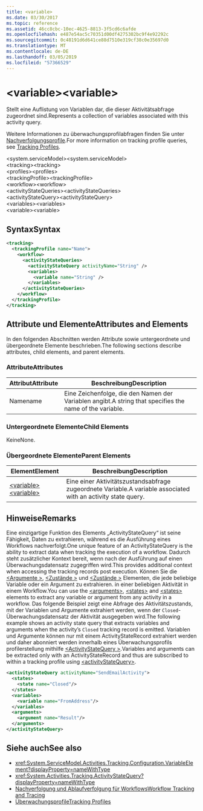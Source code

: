 ```yaml
---
title: <variable>
ms.date: 03/30/2017
ms.topic: reference
ms.assetid: 46cc8cbc-10ec-4625-8813-3f5cd6c6afde
ms.openlocfilehash: e487e54ac5c70351d00df4275302bc9f4e92292c
ms.sourcegitcommit: 0c48191d6d641ce88d7510e319cf38c0e35697d0
ms.translationtype: MT
ms.contentlocale: de-DE
ms.lasthandoff: 03/05/2019
ms.locfileid: "57366529"
---
```

# <a name="variable"></a><span data-ttu-id="6ec49-101">\<variable></span><span class="sxs-lookup"><span data-stu-id="6ec49-101">\<variable></span></span>
<span data-ttu-id="6ec49-102">Stellt eine Auflistung von Variablen dar, die dieser Aktivitätsabfrage zugeordnet sind.</span><span class="sxs-lookup"><span data-stu-id="6ec49-102">Represents a collection of variables associated with this activity query.</span></span>  
  
 <span data-ttu-id="6ec49-103">Weitere Informationen zu überwachungsprofilabfragen finden Sie unter [Nachverfolgungsprofile](../../../../../docs/framework/windows-workflow-foundation/tracking-profiles.md).</span><span class="sxs-lookup"><span data-stu-id="6ec49-103">For more information on tracking profile queries, see [Tracking Profiles](../../../../../docs/framework/windows-workflow-foundation/tracking-profiles.md).</span></span>  
  
<span data-ttu-id="6ec49-104">\<system.serviceModel></span><span class="sxs-lookup"><span data-stu-id="6ec49-104">\<system.serviceModel></span></span>  
<span data-ttu-id="6ec49-105">\<tracking></span><span class="sxs-lookup"><span data-stu-id="6ec49-105">\<tracking></span></span>  
<span data-ttu-id="6ec49-106">\<profiles></span><span class="sxs-lookup"><span data-stu-id="6ec49-106">\<profiles></span></span>  
<span data-ttu-id="6ec49-107">\<trackingProfile></span><span class="sxs-lookup"><span data-stu-id="6ec49-107">\<trackingProfile></span></span>  
<span data-ttu-id="6ec49-108">\<workflow></span><span class="sxs-lookup"><span data-stu-id="6ec49-108">\<workflow></span></span>  
<span data-ttu-id="6ec49-109">\<activityStateQueries></span><span class="sxs-lookup"><span data-stu-id="6ec49-109">\<activityStateQueries></span></span>  
<span data-ttu-id="6ec49-110">\<activityStateQuery></span><span class="sxs-lookup"><span data-stu-id="6ec49-110">\<activityStateQuery></span></span>  
<span data-ttu-id="6ec49-111">\<variables></span><span class="sxs-lookup"><span data-stu-id="6ec49-111">\<variables></span></span>  
<span data-ttu-id="6ec49-112">\<variable></span><span class="sxs-lookup"><span data-stu-id="6ec49-112">\<variable></span></span>  
  
## <a name="syntax"></a><span data-ttu-id="6ec49-113">Syntax</span><span class="sxs-lookup"><span data-stu-id="6ec49-113">Syntax</span></span>  
  
```xml  
<tracking>
  <trackingProfile name="Name">
    <workflow>
      <activityStateQueries>
        <activityStateQuery activityName="String" />
        <variables>
          <variable name="String" />
        </variables>
      </activityStateQueries>
    </workflow>
  </trackingProfile>
</tracking>  
```  
  
## <a name="attributes-and-elements"></a><span data-ttu-id="6ec49-114">Attribute und Elemente</span><span class="sxs-lookup"><span data-stu-id="6ec49-114">Attributes and Elements</span></span>  
 <span data-ttu-id="6ec49-115">In den folgenden Abschnitten werden Attribute sowie untergeordnete und übergeordnete Elemente beschrieben.</span><span class="sxs-lookup"><span data-stu-id="6ec49-115">The following sections describe attributes, child elements, and parent elements.</span></span>  
  
### <a name="attributes"></a><span data-ttu-id="6ec49-116">Attribute</span><span class="sxs-lookup"><span data-stu-id="6ec49-116">Attributes</span></span>  
  
|<span data-ttu-id="6ec49-117">Attribut</span><span class="sxs-lookup"><span data-stu-id="6ec49-117">Attribute</span></span>|<span data-ttu-id="6ec49-118">Beschreibung</span><span class="sxs-lookup"><span data-stu-id="6ec49-118">Description</span></span>|  
|---------------|-----------------|  
|<span data-ttu-id="6ec49-119">Name</span><span class="sxs-lookup"><span data-stu-id="6ec49-119">name</span></span>|<span data-ttu-id="6ec49-120">Eine Zeichenfolge, die den Namen der Variablen angibt.</span><span class="sxs-lookup"><span data-stu-id="6ec49-120">A string that specifies the name of the variable.</span></span>|  
  
### <a name="child-elements"></a><span data-ttu-id="6ec49-121">Untergeordnete Elemente</span><span class="sxs-lookup"><span data-stu-id="6ec49-121">Child Elements</span></span>  
 <span data-ttu-id="6ec49-122">Keine</span><span class="sxs-lookup"><span data-stu-id="6ec49-122">None.</span></span>  
  
### <a name="parent-elements"></a><span data-ttu-id="6ec49-123">Übergeordnete Elemente</span><span class="sxs-lookup"><span data-stu-id="6ec49-123">Parent Elements</span></span>  
  
|<span data-ttu-id="6ec49-124">Element</span><span class="sxs-lookup"><span data-stu-id="6ec49-124">Element</span></span>|<span data-ttu-id="6ec49-125">Beschreibung</span><span class="sxs-lookup"><span data-stu-id="6ec49-125">Description</span></span>|  
|-------------|-----------------|  
|[<span data-ttu-id="6ec49-126">\<variable></span><span class="sxs-lookup"><span data-stu-id="6ec49-126">\<variable></span></span>](../../../../../docs/framework/configure-apps/file-schema/windows-workflow-foundation/variable.md)|<span data-ttu-id="6ec49-127">Eine einer Aktivitätszustandsabfrage zugeordnete Variable.</span><span class="sxs-lookup"><span data-stu-id="6ec49-127">A variable associated with an activity state query.</span></span>|  
  
## <a name="remarks"></a><span data-ttu-id="6ec49-128">Hinweise</span><span class="sxs-lookup"><span data-stu-id="6ec49-128">Remarks</span></span>  
 <span data-ttu-id="6ec49-129">Eine einzigartige Funktion des Elements „ActivityStateQuery“ ist seine Fähigkeit, Daten zu extrahieren, während es die Ausführung eines Workflows nachverfolgt.</span><span class="sxs-lookup"><span data-stu-id="6ec49-129">One unique feature of an ActivityStateQuery is the ability to extract data when tracking the execution of a workflow.</span></span> <span data-ttu-id="6ec49-130">Dadurch steht zusätzlicher Kontext bereit, wenn nach der Ausführung auf einen Überwachungsdatensatz zugegriffen wird.</span><span class="sxs-lookup"><span data-stu-id="6ec49-130">This provides additional context when accessing the tracking records post execution.</span></span> <span data-ttu-id="6ec49-131">Können Sie die [ \<Argumente >](../../../../../docs/framework/configure-apps/file-schema/windows-workflow-foundation/arguments.md), [ \<Zustände >](../../../../../docs/framework/configure-apps/file-schema/windows-workflow-foundation/states.md) und [ \<Zustände >](../../../../../docs/framework/configure-apps/file-schema/windows-workflow-foundation/states.md) Elementen, die jede beliebige Variable oder ein Argument zu extrahieren. in einer beliebigen Aktivität in einem Workflow.</span><span class="sxs-lookup"><span data-stu-id="6ec49-131">You can use the [\<arguments>](../../../../../docs/framework/configure-apps/file-schema/windows-workflow-foundation/arguments.md), [\<states>](../../../../../docs/framework/configure-apps/file-schema/windows-workflow-foundation/states.md) and [\<states>](../../../../../docs/framework/configure-apps/file-schema/windows-workflow-foundation/states.md) elements to extract any variable or argument from any activity in a workflow.</span></span> <span data-ttu-id="6ec49-132">Das folgende Beispiel zeigt eine Abfrage des Aktivitätszustands, mit der Variablen und Argumente extrahiert werden, wenn der `Closed`-Überwachungsdatensatz der Aktivität ausgegeben wird.</span><span class="sxs-lookup"><span data-stu-id="6ec49-132">The following example shows an activity state query that extracts variables and arguments when the activity’s `Closed` tracking record is emitted.</span></span> <span data-ttu-id="6ec49-133">Variablen und Argumente können nur mit einem ActivityStateRecord extrahiert werden und daher abonniert werden innerhalb eines Überwachungsprofils profilerstellung mithilfe [ \<ActivityStateQuery >](../../../../../docs/framework/configure-apps/file-schema/windows-workflow-foundation/activitystatequery.md).</span><span class="sxs-lookup"><span data-stu-id="6ec49-133">Variables and arguments can be extracted only with an ActivityStateRecord and thus are subscribed to within a tracking profile using [\<activityStateQuery>](../../../../../docs/framework/configure-apps/file-schema/windows-workflow-foundation/activitystatequery.md).</span></span>  
  
```xml  
<activityStateQuery activityName="SendEmailActivity">  
  <states>  
    <state name="Closed"/>  
  </states>  
  <variables>  
    <variable name="FromAddress"/>  
  </variables>  
  <arguments>  
    <argument name="Result"/>  
  </arguments>  
</activityStateQuery>  
```  
  
## <a name="see-also"></a><span data-ttu-id="6ec49-134">Siehe auch</span><span class="sxs-lookup"><span data-stu-id="6ec49-134">See also</span></span>
- <xref:System.ServiceModel.Activities.Tracking.Configuration.VariableElement?displayProperty=nameWithType>
- <xref:System.Activities.Tracking.ActivityStateQuery?displayProperty=nameWithType>
- [<span data-ttu-id="6ec49-135">Nachverfolgung und Ablaufverfolgung für Workflows</span><span class="sxs-lookup"><span data-stu-id="6ec49-135">Workflow Tracking and Tracing</span></span>](../../../../../docs/framework/windows-workflow-foundation/workflow-tracking-and-tracing.md)
- [<span data-ttu-id="6ec49-136">Überwachungsprofile</span><span class="sxs-lookup"><span data-stu-id="6ec49-136">Tracking Profiles</span></span>](../../../../../docs/framework/windows-workflow-foundation/tracking-profiles.md)
